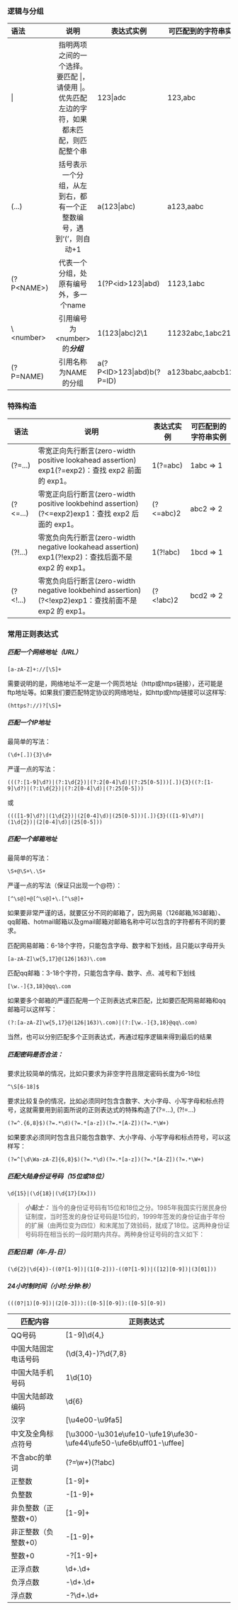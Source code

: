 ### 逻辑与分组

| 语法        |                             说明                             | 表达式实例                 | 可匹配到的字符串实例 |
| :---------- | :----------------------------------------------------------: | -------------------------- | -------------------- |
| \|          | 指明两项之间的一个选择。要匹配 \|，请使用 \|。优先匹配左边的字符，如果都未匹配，则匹配整个串 | 123\|adc                   | 123,abc              |
| (...)       | 括号表示一个分组，从左到右，都有一个正整数编号，遇到‘(’，则自动+1 | a(123\|abc)                | a123,aabc            |
| (?P\<NAME>) |            代表一个分组，处原有编号外，多一个name            | 1(?P\<id>123\|abd)         | 1123,1abc            |
| \\\<number> |               引用编号为\<number>的***分组***                | 1(123\|abc)2\1             | 11232abc,1abc2123    |
| (?P=NAME)   |                     引用名称为NAME的分组                     | a(?P\<ID>123\|abd)b(?P=ID) | a123babc,aabcb123    |



### 特殊构造

| 语法     | 说明                                                         | 表达式实例 | 可匹配到的字符串实例 |
| -------- | ------------------------------------------------------------ | ---------- | -------------------- |
| (?=...)  | 零宽正向先行断言(zero-width positive lookahead assertion)<br>exp1(?=exp2)：查找 exp2 前面的 exp1。 | 1(?=abc)   | 1abc => 1            |
| (?<=...) | 零宽正向后行断言(zero-width positive lookbehind assertion)<br>(?<=exp2)exp1：查找 exp2 后面的 exp1。 | (?<=abc)2  | abc2 => 2            |
| (?!...)  | 零宽负向先行断言(zero-width negative lookahead assertion) <br>exp1(?!exp2)：查找后面不是 exp2 的 exp1。 | 1(?!abc)   | 1bcd => 1            |
| (?<!...) | 零宽负向后行断言(zero-width negative lookbehind assertion)<br>(?<!exp2)exp1：查找前面不是 exp2 的 exp1。 | (?<!abc)2  | bcd2 => 2            |



### 常用正则表达式

##### 匹配一个网络地址（URL）

```
[a-zA-Z]+://[\S]+
```

需要说明的是，网络地址不一定是一个网页地址（http或https链接），还可能是ftp地址等。如果我们要匹配特定协议的网络地址，如http或http链接可以这样写:

```
(https?://)?[\S]+
```

##### 匹配一个IP地址

最简单的写法：

```
(\d+[.]){3}\d+
```

严谨一点的写法：

```
(((?:[1-9]\d?)|(?:1\d{2})|(?:2[0-4]\d)|(?:25[0-5]))[.]){3}((?:[1-9]\d?)|(?:1\d{2})|(?:2[0-4]\d)|(?:25[0-5]))
```

或

```
((([1-9]\d?)|(1\d{2})|(2[0-4]\d)|(25[0-5]))[.]){3}(([1-9]\d?)|(1\d{2})|(2[0-4]\d)|(25[0-5]))
```

##### 匹配一个邮箱地址

最简单的写法：

```
\S+@\S+\.\S+
```

严谨一点的写法（保证只出现一个@符）：

```
[^\s@]+@[^\s@]+\.[^\s@]+
```

如果要非常严谨的话，就要区分不同的邮箱了，因为网易（126邮箱,163邮箱）、qq邮箱、hotmail邮箱以及gmail邮箱对邮箱名称中可以包含的字符都有不同的要求。

匹配网易邮箱：6-18个字符，只能包含字母、数字和下划线，且只能以字母开头

```
[a-zA-Z]\w{5,17}@(126|163)\.com
```

匹配qq邮箱：3-18个字符，只能包含字母、数字、点、减号和下划线

```
[\w.-]{3,18}@qq\.com
```

如果要多个邮箱的严谨匹配用一个正则表达式来匹配，比如要匹配网易邮箱和qq邮箱可以这样写：

```
(?:[a-zA-Z]\w{5,17}@(126|163)\.com)|(?:[\w.-]{3,18}@qq\.com)
```

当然，也可以分别匹配多个正则表达式，再通过程序逻辑来得到最后的结果

##### 匹配密码是否合法：

要求比较简单的情况，比如只要求为非空字符且限定密码长度为6-18位

```
^\S[6-18]$
```

要求比较复杂的情况，比如必须同时包含含数字、大小字母、小写字母和标点符号，这就需要用到前面所说的正则表达式的特殊构造了(?=...), (?!=...)

```
(?=^.{6,8}$)(?=.*\d)(?=.*[a-z])(?=.*[A-Z])(?=.*\W+)
```

如果要求必须同时包含且只能包含数字、大小字母、小写字母和标点符号，可以这样写：

```
(?=^[\d\Wa-zA-Z]{6,8}$)(?=.*\d)(?=.*[a-z])(?=.*[A-Z])(?=.*\W+)
```

##### 匹配大陆身份证号码（15位或18位）

```
\d{15}|(\d{18}|(\d{17}[Xx]))
```

> ***小贴士：***  当今的身份证号码有15位和18位之分。1985年我国实行居民身份证制度，当时签发的身份证号码是15位的，1999年签发的身份证由于年份的扩展（由两位变为四位）和末尾加了效验码，就成了18位。这两种身份证号码将在相当长的一段时期内共存。两种身份证号码的含义如下：

##### 匹配日期（年-月-日）

```
(\d{2}|\d{4})-((0?[1-9])|(1[0-2]))-((0?[1-9])|([12][0-9])|(3[01]))
```

##### 24小时制时间（小时:分钟:秒）

```
(((0?|1)[0-9])|(2[0-3])):([0-5][0-9]):([0-5][0-9])
```



| 匹配内容             | 正则表达式                                                   |
| -------------------- | ------------------------------------------------------------ |
| QQ号码               | [1-9]\d{4,}                                                  |
| 中国大陆固定电话号码 | (\d{3,4}-)?\d{7,8}                                           |
| 中国大陆手机号码     | 1\d{10}                                                      |
| 中国大陆邮政编码     | \d{6}                                                        |
| 汉字                 | [\u4e00-\u9fa5]                                              |
| 中文及全角标点符号   | [\u3000-\u301e\ufe10-\ufe19\ufe30-\ufe44\ufe50-\ufe6b\uff01-\uffee] |
| 不含abc的单词        | (?=\w+)(?!abc)                                               |
| 正整数               | [1-9]+                                                       |
| 负整数               | -[1-9]+                                                      |
| 非负整数（正整数+0） | [1-9]+                                                       |
| 非正整数（负整数+0） | -[1-9]+                                                      |
| 整数+0               | -?[1-9]+                                                     |
| 正浮点数             | \d+.\d+                                                      |
| 负浮点数             | -\d+.\d+                                                     |
| 浮点数               | -?\d+.\d+                                                    |
